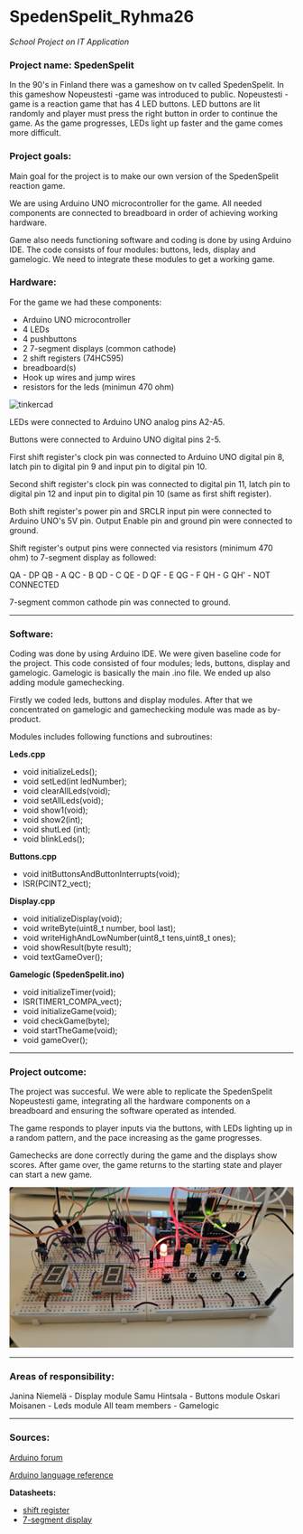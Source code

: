 # SpedenSpelit_Ryhma26
_School Project on IT Application_

### Project name: SpedenSpelit

In the 90's in Finland there was a gameshow on tv called SpedenSpelit. 
In this gameshow Nopeustesti -game was introduced to public. 
Nopeustesti -game is a reaction game that has 4 LED buttons. 
LED buttons are lit randomly and player must press the right button in order to continue the game. 
As the game progresses, LEDs light up faster and the game comes more difficult.

### Project goals:

Main goal for the project is to make our own version of the SpedenSpelit reaction game. 

We are using Arduino UNO microcontroller for the game. 
All needed components are connected to breadboard in order of achieving working hardware.

Game also needs functioning software and coding is done by using Arduino IDE. 
The code consists of four modules: buttons, leds, display and gamelogic. 
We need to integrate these modules to get a working game.

### Hardware:

For the game we had these components:

- Arduino UNO microcontroller
- 4 LEDs
- 4 pushbuttons
- 2 7-segment displays (common cathode)
- 2 shift registers (74HC595)
- breadboard(s)
- Hook up wires and jump wires
- resistors for the leds (minimun 470 ohm)

![tinkercad](https://github.com/user-attachments/assets/de5d3f25-b9a8-4a3c-812b-32b05907d8cc)


LEDs were connected to Arduino UNO analog pins A2-A5.

Buttons were connected to Arduino UNO digital pins 2-5.

First shift register's 
clock pin was connected to Arduino UNO digital pin 8, 
latch pin to digital pin 9 and 
input pin to digital pin 10.

Second shift register's
clock pin was connected to digital pin 11, 
latch pin to digital pin 12 and 
input pin to digital pin 10 (same as first shift register).

Both shift register's power pin and SRCLR input pin were connected to Arduino UNO's 5V pin. 
Output Enable pin and ground pin were connected to ground.

Shift register's output pins were connected via resistors (minimum 470 ohm) to 7-segment display as followed:

QA - DP
QB - A
QC - B
QD - C
QE - D
QF - E
QG - F
QH - G
QH' - NOT CONNECTED 

7-segment common cathode pin was connected to ground.

---

### Software:

Coding was done by using Arduino IDE.
We were given baseline code for the project. 
This code consisted of four modules; leds, buttons, display and gamelogic. 
Gamelogic is basically the main .ino file. 
We ended up also adding module gamechecking.

Firstly we coded leds, buttons and display modules. 
After that we concentrated on gamelogic and gamechecking module was made as by-product.

Modules includes following functions and subroutines:

**Leds.cpp**
- void initializeLeds();
- void setLed(int ledNumber);
- void clearAllLeds(void);
- void setAllLeds(void);
- void show1(void);
- void show2(int);
- void shutLed (int);
- void blinkLeds();

**Buttons.cpp**
- void initButtonsAndButtonInterrupts(void);
- ISR(PCINT2_vect);

**Display.cpp**
- void initializeDisplay(void);
- void writeByte(uint8_t number, bool last);
- void writeHighAndLowNumber(uint8_t tens,uint8_t ones);
- void showResult(byte result);
- void textGameOver();

**Gamelogic (SpedenSpelit.ino)**
- void initializeTimer(void);
- ISR(TIMER1_COMPA_vect);
- void initializeGame(void);
- void checkGame(byte);
- void startTheGame(void);
- void gameOver();

---

### Project outcome:

The project was succesful. 
We were able to replicate the SpedenSpelit Nopeustesti game, 
integrating all the hardware components on a breadboard and 
ensuring the software operated as intended. 

The game responds to player inputs via the buttons, 
with LEDs lighting up in a random pattern, and the pace increasing as the game progresses.

Gamechecks are done correctly during the game and the displays show scores.
After game over, the game returns to the starting state and player can start a new game.

![Game at the starting stage](20241015_205320.jpg)

---

### Areas of responsibility:

Janina Niemelä - Display module
Samu Hintsala - Buttons module
Oskari Moisanen - Leds module
All team members -  Gamelogic

---

### Sources:

[Arduino forum](https://forum.arduino.cc/)

[Arduino language reference](https://docs.arduino.cc/language-reference/)
    
**Datasheets:**
- [shift register](https://www.ti.com/lit/ds/symlink/sn74hc595.pdf)
- [7-segment display](https://panda-bg.com/datasheet/1963-092044-Single-LED-Digit-Display-KW1-561CSA-RED.pdf)
